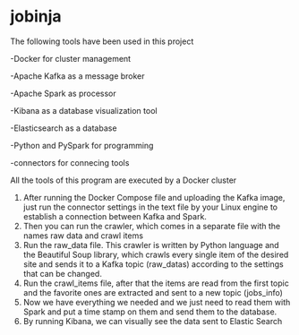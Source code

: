 # jobinja
The following tools have been used in this project

-Docker for cluster management

-Apache Kafka as a message broker

-Apache Spark as processor

-Kibana as a database visualization tool

-Elasticsearch as a database

-Python and PySpark for programming

-connectors for connecing tools


All the tools of this program are executed by a Docker cluster

1. After running the Docker Compose file and uploading the Kafka image, just run the connector settings in the text file by your Linux engine to establish a connection between Kafka and Spark.
2. Then you can run the crawler, which comes in a separate file with the names raw data and crawl items
3. Run the raw_data file. This crawler is written by Python language and the Beautiful Soup library, which crawls every single item of the desired site and sends it to a Kafka topic (raw_datas) according to the settings that can be changed.
4. Run the crawl_items file, after that the items are read from the first topic and the favorite ones are extracted and sent to a new topic (jobs_info)
5. Now we have everything we needed and we just need to read them with Spark and put a time stamp on them and send them to the database.
6. By running Kibana, we can visually see the data sent to Elastic Search
